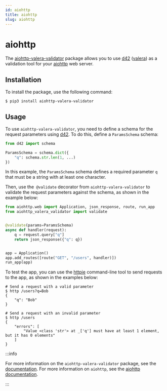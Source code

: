 ```yaml
---
id: aiohttp
title: aiohttp
slug: aiohttp
---
```

# aiohttp

The [aiohttp-valera-validator](https://pypi.org/project/aiohttp-valera-validator/) package allows you to use [d42](https://pypi.org/project/d42/) ([valera](https://pypi.org/project/valera/)) as a validation tool for your [aiohttp](https://pypi.org/project/aiohttp/) web server.

## Installation

To install the package, use the following command:

```shell
$ pip3 install aiohttp-valera-validator
```

## Usage

To use `aiohttp-valera-validator`, you need to define a schema for the request parameters using [d42](https://pypi.org/project/d42/). To do this, define a `ParamsSchema` schema:

```python
from d42 import schema

ParamsSchema = schema.dict({
    "q": schema.str.len(1, ...)
})
```

In this example, the `ParamsSchema` schema defines a required parameter `q` that must be a string with at least one character.

Then, use the` @validate` decorator from `aiohttp-valera-validator` to validate the request parameters against the schema, as shown in the example below:

```python
from aiohttp.web import Application, json_response, route, run_app
from aiohttp_valera_validator import validate


@validate(params=ParamsSchema)
async def handler(request):
    q = request.query["q"]
    return json_response({"q": q})


app = Application()
app.add_routes([route("GET", "/users", handler)])
run_app(app)
```

To test the app, you can use the [httpie](https://httpie.io/docs/cli) command-line tool to send requests to the app, as shown in the examples below:

```shell
# Send a request with a valid parameter
$ http /users?q=Bob
{
    "q": "Bob"
}

# Send a request with an invalid parameter
$ http /users
{
    "errors": [
        "Value <class 'str'> at _['q'] must have at least 1 element, but it has 0 elements"
    ]
}
```

:::info

For more information on the `aiohttp-valera-validator` package, see the [documentation](https://pypi.org/project/aiohttp-valera-validator/). For more information on `aiohttp`, see the [aiohttp documentation](https://docs.aiohttp.org/en/stable/).

:::

